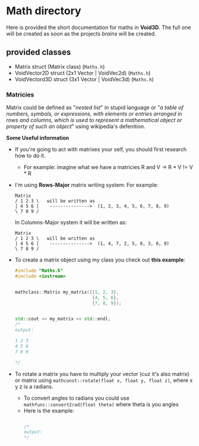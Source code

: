 # Math directory
Here is provided the short documentation for maths in **Void3D**. The full one will be created as soon as the projects *brains* will be created.

## provided classes

 - Matrix struct (Matrix class) (`Maths.h`)
 - VoidVector2D struct (2x1 Vector | VoidVec2d) (`Maths.h`)
 - VoidVectord3D struct (3x1 Vector | VoidVec3d) (`Maths.h`)

### Matricies
Matrix could be defined as "*nested list*" in stupid language or "*a table of numbers, symbols, or expressions, with elements or entries arranged in rows and columns, which is used to represent a mathematical object or property of such an object*" using wikipedia's defenition.

**Some Useful information**
 - If you're going to act with matrixes your self, you should first research how to do it.
    - For example: imagine what we have a matricies R and V -> R * V != V * R 
 - I'm using **Rows-Major** matrix writing system:
    For example: 
    ```
    Matrix 
    / 1 2 3 \   will be written as 
    | 4 5 6 |    --------------->  (1, 2, 3, 4, 5, 6, 7, 8, 9)
    \ 7 8 9 /

    ```
    In Columns-Major system it will be written as:
    ```
    Matrix 
    / 1 2 3 \   will be written as 
    | 4 5 6 |    --------------->  (1, 4, 7, 2, 5, 8, 3, 6, 9)
    \ 7 8 9 /

    ```
 - To create a matrix object using my class you check out **this example**:
    ```C++
    #include "Maths.h"
    #include <iostream>


    mathclass::Matrix my_matrix({{1, 2, 3},
                                 {4, 5, 6},
                                 {7, 8, 9});


    std::cout << my_matrix << std::endl;
    /*
    output:

    1 2 3
    4 5 6
    7 8 9

    */
    ```

 - To rotate a matrix you have to multiply your vector (cuz it's also matrix) or matrix using `mathconst::rotate(float x, float y, float z)`, where x y z is a radians.
    - To convert angles to radians you could use `mathfunc::convert2rad(float theta)` where theta is you angles
    - Here is the example:
        ```C++
        
        /*
        output:
        */
        
        ```


    
